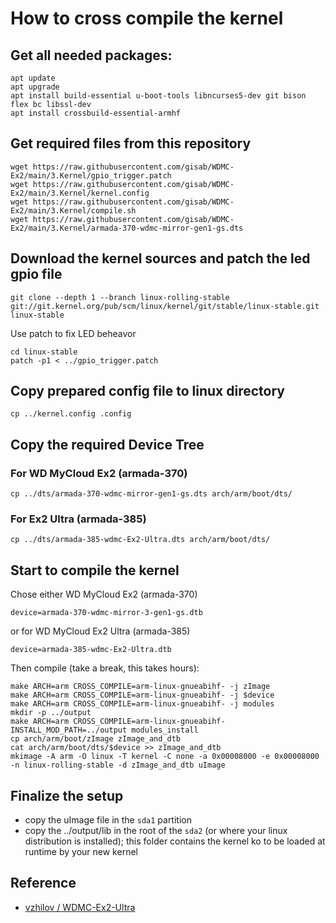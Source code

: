 # How to cross compile the kernel

## Get all needed packages:
```
apt update
apt upgrade
apt install build-essential u-boot-tools libncurses5-dev git bison flex bc libssl-dev
apt install crossbuild-essential-armhf
```

## Get required files from this repository
```
wget https://raw.githubusercontent.com/gisab/WDMC-Ex2/main/3.Kernel/gpio_trigger.patch
wget https://raw.githubusercontent.com/gisab/WDMC-Ex2/main/3.Kernel/kernel.config
wget https://raw.githubusercontent.com/gisab/WDMC-Ex2/main/3.Kernel/compile.sh
wget https://raw.githubusercontent.com/gisab/WDMC-Ex2/main/3.Kernel/armada-370-wdmc-mirror-gen1-gs.dts
```

## Download the kernel sources and patch the led gpio file

```
git clone --depth 1 --branch linux-rolling-stable git://git.kernel.org/pub/scm/linux/kernel/git/stable/linux-stable.git linux-stable
```

Use patch to fix LED beheavor
```
cd linux-stable
patch -p1 < ../gpio_trigger.patch
```

## Copy prepared config file to linux directory
```
cp ../kernel.config .config
```

## Copy the required Device Tree
### For WD MyCloud Ex2 (armada-370)
```
cp ../dts/armada-370-wdmc-mirror-gen1-gs.dts arch/arm/boot/dts/
```
### For Ex2 Ultra (armada-385)
```
cp ../dts/armada-385-wdmc-Ex2-Ultra.dts arch/arm/boot/dts/
```

## Start to compile the kernel 

Chose either WD MyCloud Ex2 (armada-370)
```
device=armada-370-wdmc-mirror-3-gen1-gs.dtb
```
or for WD MyCloud Ex2 Ultra (armada-385)
```
device=armada-385-wdmc-Ex2-Ultra.dtb
```
Then compile (take a break, this takes hours):
```
make ARCH=arm CROSS_COMPILE=arm-linux-gnueabihf- -j zImage
make ARCH=arm CROSS_COMPILE=arm-linux-gnueabihf- -j $device
make ARCH=arm CROSS_COMPILE=arm-linux-gnueabihf- -j modules
mkdir -p ../output
make ARCH=arm CROSS_COMPILE=arm-linux-gnueabihf- INSTALL_MOD_PATH=../output modules_install
cp arch/arm/boot/zImage zImage_and_dtb
cat arch/arm/boot/dts/$device >> zImage_and_dtb
mkimage -A arm -O linux -T kernel -C none -a 0x00008000 -e 0x00008000 -n linux-rolling-stable -d zImage_and_dtb uImage
```

## Finalize the setup

+ copy the uImage file in the `sda1` partition
+ copy the ../output/lib in the root of the `sda2` (or where your linux distribution is installed); this folder contains the kernel ko to be loaded at runtime by your new kernel


## Reference
+  [vzhilov / WDMC-Ex2-Ultra](https://github.com/vzhilov/WDMC-Ex2-Ultra.git)

